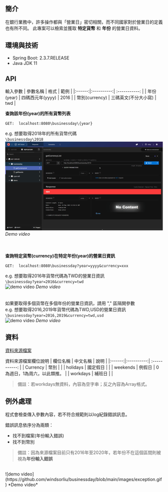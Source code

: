 ## 簡介

在銀行業務中，許多操作都與「營業日」密切相關，而不同國家對於營業日的定義也有所不同。
此專案可以檢索並獲取 **特定貨幣** 和 **年份** 的營業日資料。

## 環境與技術

* Spring Boot: 2.3.7.RELEASE
* Java JDK 11

## API

輸入參數
|  參數名稱  |    格式    |  範例  |
|:------:|:----------:| :-----------: |
|  年份(year)  | 四碼西元年(yyyy)  | 2016 |
| 幣別(currency)  |   三碼英文(不分大小寫)   | twd |
<br>

**查詢該年份(year)的所有貨幣列表**
```
GET:  localhost:8080\businessday\{year}
```
e.g.  想要取得2018年的所有貨幣代碼<br>
`\businessday\2018`
<br>
![demo video](https://github.com/windsorliu/businessday/blob/main/images/getCurrencyList.gif)
*Demo video*
<br>
<br>
<br>
<br>
**查詢特定貨幣(currency)在特定年份(year)的營業日資訊**
```
GET:  localhost:8080\businessday?year=yyyy&currency=xxx
```
e.g.  想要取得2016年貨幣代碼為TWD的營業日資訊<br>
`\businessday?year=2016&currency=twd`
<br>
![demo video](https://github.com/windsorliu/businessday/blob/main/images/getResults.gif)
*Demo video*
<br>
<br>
<br>
如果要取得多個貨幣在多個年份的營業日資訊，請用 "," 區隔開參數<br>
e.g.  想要取得2016,2019年貨幣代碼為TWD,USD的營業日資訊<br>
`\businessday?year=2016,2019&currency=twd,usd`
<br>
![demo video](https://github.com/windsorliu/businessday/blob/main/images/getMultipleResults.gif)
*Demo video*
<br>

## 資料

[資料來源檔案](https://github.com/windsorliu/businessday/tree/main/src/main/resources/static)

資料來源檔案欄位說明
|  欄位名稱  |  中文名稱  |  說明  |
|:------:|:----------:| :-----------: |
| Currency  | 幣別     |  |
| holidays  | 國定假日 |  |
| weekends  | 例假日   | 0為週日，1為周六，以此類推。 |
| workdays  | 補班日   |  |

>備註：若workdays無資料，內容為空字串；反之內容為Array格式。


## 例外處理

程式會檢查傳入參數內容，若不符合規範則以log紀錄錯誤訊息。

錯誤訊息依序分為兩類：
* 找不到檔案(年份輸入錯誤)
* 找不到幣別

>備註：因為來源檔案目前只有2016年至2020年，若年份不在這個區間則被視為**年份輸入錯誤**
<br>
![demo video](https://github.com/windsorliu/businessday/blob/main/images/exception.gif)
*Demo video*